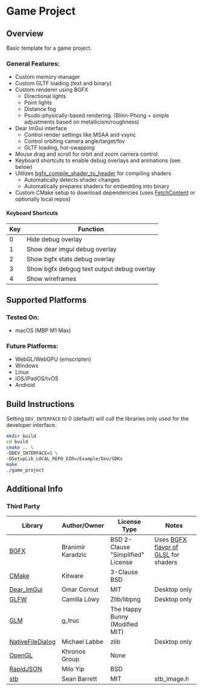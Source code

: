 # Game Project

## Overview

Basic template for a game project.

### General Features:

* Custom memory manager
* Custom GLTF loading (text and binary)
* Custom renderer using BGFX
	* Directional lights
	* Point lights
	* Distance fog
	* Psudo-physically-based rendering. (Blinn-Phong + simple adjustments based on metallicism/roughness)
* Dear ImGui interface
	* Control render settings like MSAA and vsync
	<!-- * Control directional and point lights -->
	* Control orbiting camera angle/target/fov
	<!-- * Visual widget for origin/axis visualization -->
	* GLTF loading, hot-swapping
		<!-- * Draw multiple instances -->
		<!-- * Edit material base colors -->
* Mouse drag and scroll for orbit and zoom camera control
* Keyboard shortcuts to enable debug overlays and animations (see below)
* Utilizes [bgfx_compile_shader_to_header] for compiling shaders
	* Automatically detects shader changes
	* Automatically prepares shaders for embedding into binary
* Custom CMake setup to download dependencies (uses [FetchContent] or optionally local repos)

#### Keyboard Shortcuts
|Key|Function|
|---|---|
|0|Hide debug overlay|
|1|Show dear imgui debug overlay|
|2|Show bgfx stats debug overlay|
|3|Show bgfx debgug text output debug overlay|
|4|Show wireframes|

## Supported Platforms

### Tested On:

* macOS (MBP M1 Max)

### Future Platforms:

* WebGL/WebGPU (emscripten)
* Windows
* Linux
* iOS/iPadOS/tvOS
* Android

## Build Instructions

Setting `DEV_INTERFACE` to 0 (default) will cull the libraries only used for the developer interface.

```bash
mkdir build
cd build
cmake .. \
-DDEV_INTERFACE=1 \
-DSetupLib_LOCAL_REPO_DIR=/Example/Dev/SDKs
make
./game_project

```

## Additional Info

### Third Party

|Library|Author/Owner|License Type|Notes|
|---|---|---|---|
|[BGFX]|Branimir Karadzic|BSD 2-Clause "Simplified" License|Uses [BGFX flavor of GLSL] for shaders|
|[CMake]|Kitware|3-Clause BSD||
|[Dear_ImGui]|Omar Cornut|MIT|Desktop only|
|[GLFW]|Camilla Löwy|Zlib/libpng|Desktop only|
|[GLM]|g_truc|The Happy Bunny (Modified MIT)||
|[NativeFileDialog]|Michael Labbe|zlib|Desktop only|
|[OpenGL]|Khronos Group|None|
|[RapidJSON]|Milo Yip|BSD||
|[stb]|Sean Barrett|MIT|stb_image.h|

[FetchContent]: <https://cmake.org/cmake/help/latest/module/FetchContent.html>
[bgfx_compile_shader_to_header]: <https://github.com/bkaradzic/bgfx.cmake#bgfx_compile_shader_to_header>

[BGFX]: <https://github.com/bkaradzic/bgfx>
[BGFX flavor of GLSL]: <https://bkaradzic.github.io/bgfx/tools.html#shader-compiler-shaderc>
[CMake]: <https://cmake.org/>
[Dear_ImGui]: <https://github.com/ocornut/imgui>
[GLFW]: <https://www.glfw.org/>
[GLM]: <https://github.com/g-truc/glm>
[NativeFileDialog]: <https://github.com/mlabbe/nativefiledialog>
[OpenGL]: <https://www.opengl.org/>
[RapidJSON]: <https://github.com/Tencent/rapidjson>
[stb]: <https://github.com/nothings/stb>
